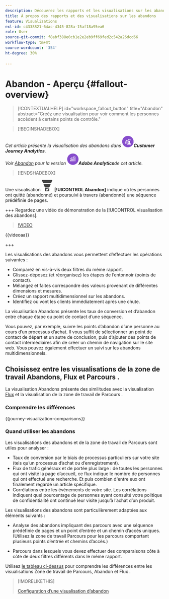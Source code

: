 ```yaml
---
description: Découvrez les rapports et les visualisations sur les abandons.
title: À propos des rapports et des visualisations sur les abandons
feature: Visualizations
exl-id: c4338821-64ac-4345-828a-15af18a95ea6
role: User
source-git-commit: f8abf388e0cb1e2e2eb9ff69fed2c542a26dcd66
workflow-type: tm+mt
source-wordcount: '354'
ht-degree: 30%

---
```


# Abandon - Aperçu {#fallout-overview}

<!-- markdownlint-disable MD034 -->

>[!CONTEXTUALHELP]
>id="workspace_fallout_button"
>title="Abandon"
>abstract="Crééz une visualisation pour voir comment les personnes accèdent à certains points de contrôle."

<!-- markdownlint-enable MD034 -->


>[!BEGINSHADEBOX]

*Cet article présente la visualisation des abandons dans ![CustomerJourneyAnalytics](/help/assets/icons/CustomerJourneyAnalytics.svg)**Customer Journey Analytics**.<br/>Voir [Abandon](https://experienceleague.adobe.com/en/docs/analytics/analyze/analysis-workspace/visualizations/fallout/fallout-flow) pour la version ![AdobeAnalytics](/help/assets/icons/AdobeAnalytics.svg)**Adobe Analytics**de cet article.*

>[!ENDSHADEBOX]

Une visualisation ![ConversionFunnel](/help/assets/icons/ConversionFunnel.svg) **[!UICONTROL Abandon]** indique où les personnes ont quitté (abandonné) et poursuivi à travers (abandonné) une séquence prédéfinie de pages.

+++ Regardez une vidéo de démonstration de la [!UICONTROL visualisation des abandons].

>[!VIDEO](https://video.tv.adobe.com/v/345883/?quality=12)

{{videoaa}}

+++

Les visualisations des abandons vous permettent d’effectuer les opérations suivantes :

* Comparez en vis-à-vis deux filtres du même rapport.
* Glissez-déposez (et réorganisez) les étapes de l’entonnoir (points de contact).
* Mélangez et faites correspondre des valeurs provenant de différentes dimensions et mesures.
* Créez un rapport multidimensionnel sur les abandons.
* Identifiez où vont les clients immédiatement après une chute.

La visualisation Abandons présente les taux de conversion et d’abandon entre chaque étape ou point de contact d’une séquence.

Vous pouvez, par exemple, suivre les points d’abandon d’une personne au cours d’un processus d’achat. Il vous suffit de sélectionner un point de contact de départ et un autre de conclusion, puis d’ajouter des points de contact intermédiaires afin de créer un chemin de navigation sur le site web. Vous pouvez également effectuer un suivi sur les abandons multidimensionnels.

## Choisissez entre les visualisations de la zone de travail Abandons, Flux et Parcours .

La visualisation Abandons présente des similitudes avec la visualisation [Flux](/help/analysis-workspace/visualizations/c-flow/flow.md) et la visualisation de la zone de travail de Parcours [](/help/analysis-workspace/visualizations/journey-canvas/journey-canvas.md).

### Comprendre les différences

<!-- Information in this snippet is shared between Journey canvas, Fallout, and Flow visualization docs -->

{{journey-visualization-comparisons}}

### Quand utiliser les abandons

Les visualisations des abandons et de la zone de travail de Parcours [](/help/analysis-workspace/visualizations/journey-canvas/journey-canvas.md) sont utiles pour analyser :

* Taux de conversion par le biais de processus particuliers sur votre site (tels qu’un processus d’achat ou d’enregistrement).
* Flux de trafic généraux et de portée plus large : de toutes les personnes qui ont visité la page d’accueil, ce flux indique le nombre de personnes qui ont effectué une recherche. Et puis combien d&#39;entre eux ont finalement regardé un article spécifique.
* Corrélations entre les événements de votre site. Les corrélations indiquent quel pourcentage de personnes ayant consulté votre politique de confidentialité ont continué leur visite jusqu’à l’achat d’un produit.

Les visualisations des abandons sont particulièrement adaptées aux éléments suivants :

* Analyse des abandons impliquant des parcours avec une séquence prédéfinie de pages et un point d’entrée et un chemin d’accès uniques. (Utilisez la zone de travail Parcours pour les parcours comportant plusieurs points d’entrée et chemins d’accès.)

* Parcours dans lesquels vous devez effectuer des comparaisons côte à côte de deux filtres différents dans le même rapport.

Utilisez [le tableau ci-dessus](#understand-the-differences) pour comprendre les différences entre les visualisations Zone de travail de Parcours, Abandon et Flux .

>[!MORELIKETHIS]
>
>[Configuration d’une visualisation d’abandon](configuring-fallout.md)



